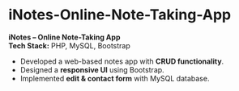 # iNotes-Online-Note-Taking-App
**iNotes – Online Note-Taking App**  
**Tech Stack:** PHP, MySQL, Bootstrap  

- Developed a web-based notes app with **CRUD functionality**.  
- Designed a **responsive UI** using Bootstrap.  
- Implemented **edit & contact form** with MySQL database.  
